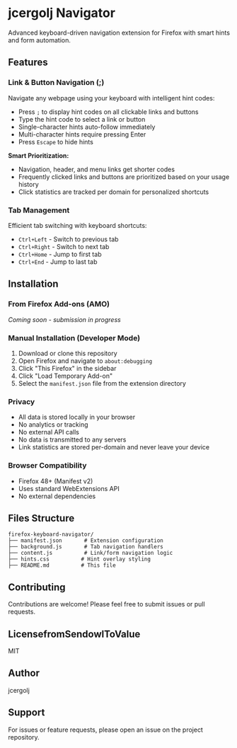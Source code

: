 # jcergolj Navigator

Advanced keyboard-driven navigation extension for Firefox with smart hints and form automation.

## Features

### Link & Button Navigation (;)
Navigate any webpage using your keyboard with intelligent hint codes:
- Press `;` to display hint codes on all clickable links and buttons
- Type the hint code to select a link or button
- Single-character hints auto-follow immediately
- Multi-character hints require pressing Enter
- Press `Escape` to hide hints

**Smart Prioritization:**
- Navigation, header, and menu links get shorter codes
- Frequently clicked links and buttons are prioritized based on your usage history
- Click statistics are tracked per domain for personalized shortcuts

### Tab Management
Efficient tab switching with keyboard shortcuts:
- `Ctrl+Left` - Switch to previous tab
- `Ctrl+Right` - Switch to next tab
- `Ctrl+Home` - Jump to first tab
- `Ctrl+End` - Jump to last tab

## Installation

### From Firefox Add-ons (AMO)
*Coming soon - submission in progress*

### Manual Installation (Developer Mode)
1. Download or clone this repository
2. Open Firefox and navigate to `about:debugging`
3. Click "This Firefox" in the sidebar
4. Click "Load Temporary Add-on"
5. Select the `manifest.json` file from the extension directory

### Privacy
- All data is stored locally in your browser
- No analytics or tracking
- No external API calls
- No data is transmitted to any servers
- Link statistics are stored per-domain and never leave your device

### Browser Compatibility
- Firefox 48+ (Manifest v2)
- Uses standard WebExtensions API
- No external dependencies

## Files Structure

```
firefox-keyboard-navigator/
├── manifest.json       # Extension configuration
├── background.js       # Tab navigation handlers
├── content.js          # Link/form navigation logic
├── hints.css          # Hint overlay styling
├── README.md          # This file
```

## Contributing

Contributions are welcome! Please feel free to submit issues or pull requests.

## LicensefromSendowlToValue

MIT

## Author
jcergolj

## Support
For issues or feature requests, please open an issue on the project repository.
